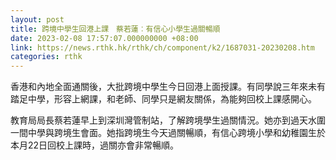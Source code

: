 ```yaml
---
layout: post
title: 跨境中學生回港上課　蔡若蓮︰有信心小學生過關暢順
date: 2023-02-08 17:57:07.000000000 +08:00
link: https://news.rthk.hk/rthk/ch/component/k2/1687031-20230208.htm
categories: rthk
---
```


香港和內地全面通關後，大批跨境中學生今日回港上面授課。有同學說三年來未有踏足中學，形容上網課，和老師、同學只是網友關係，為能夠回校上課感開心。

教育局局長蔡若蓮早上到深圳灣管制站，了解跨境學生過關情況。她亦到過天水圍一間中學與跨境生會面。她指跨境生今天過關暢順，有信心跨境小學和幼稚園生於本月22日回校上課時，過關亦會非常暢順。
